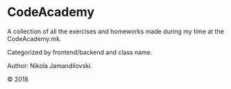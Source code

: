 # CodeAcademy

A collection of all the exercises and homeworks made during my time at the CodeAcademy.mk.

Categorized by frontend/backend and class name.

Author: Nikola Jamandilovski.

© 2018 

